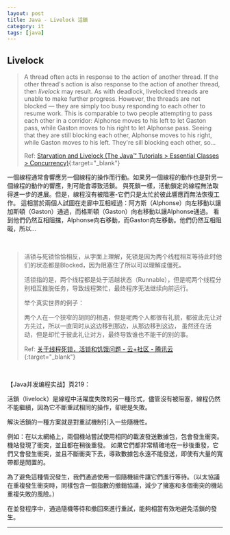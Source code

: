```yaml
---
layout: post
title: Java - Livelock 活鎖
category: it
tags: [java]
---
```


## Livelock

> A thread often acts in response to the action of another thread. If the other thread's action is also response to the action 
> of another thread, then *livelock* may result. As with deadlock, livelocked threads are unable to make further progress. 
> However, the threads are not blocked — they are simply too busy responding to each other to resume work. This is 
> comparable to two people attempting to pass each other in a corridor: Alphonse moves to his left to let Gaston pass, while 
> Gaston moves to his right to let Alphonse pass. Seeing that they are still blocking each other, Alphonse moves to his right, 
> while Gaston moves to his left. They're sill blocking each other, so...
>
> Ref: [Starvation and Livelock (The Java™ Tutorials > Essential Classes > Concurrency)](https://docs.oracle.com/javase/tutorial/essential/concurrency/starvelive.html){:target="_blank"}

一個線程通常會響應另一個線程的操作而行動。如果另一個線程的動作也是對另一個線程的動作的響應，則可能會導致活鎖。
與死鎖一樣，活動鎖定的線程無法取得進一步的進展。但是，線程沒有被阻塞-它們只是太忙於彼此響應而無法恢復工作。
這相當於兩個人試圖在走廊中互相經過：阿方斯（Alphonse）向左移動以讓加斯頓（Gaston）通過，而格斯頓（Gaston）向右移動以讓Alphonse通過。
看到他們仍然互相阻擋，Alphonse向右移動，而Gaston向左移動。他們仍然互相阻礙，所以...

<br>

> 活锁与死锁恰恰相反，从字面上理解，死锁是因为两个线程相互等待此时他们的状态都是Blocked，因为阻塞住了所以可以理解成僵死。
> 
> 活锁指的是，两个线程都是处于活越状态（Runnable），但是呢两个线程分别相互推脱任务，导致线程繁忙，最终程序无法继续向前运行。
>
> 举个真实世界的例子：
>
> 两个人在一个狭窄的胡同的相遇，但是呢两个人都很有礼貌，都彼此先让对方先过，所以一直同时从这边移到那边，从那边移到这边，
> 虽然还在活动，但是却忙于彼此礼让对方，最终导致谁也不能干的别的事。
>
> Ref: [关于线程死锁，活锁和饥饿问题 - 云+社区 - 腾讯云](https://cloud.tencent.com/developer/article/1161103){:target="_blank"}

<br>

【Java并发编程实战】頁219：

活鎖（livelock）是線程中活躍度失敗的另一種形式，儘管沒有被阻塞，線程仍然不能繼續，因為它不斷重試相同的操作，卻總是失敗。

解決活鎖的一種方案就是對重試機制引入一些隨機性。

例如：在以太網絡上，兩個機站嘗試使用相同的載波發送數據包，包會發生衝突。機站發現了衝突，並且都在稍後重發。
如果它們都非常精確地在一秒後重發，它們又會發生衝突，並且不斷衝突下去，導致數據包永遠不能發送，即使有大量的寬帶都是閒置的。

為了避免這種情況發生，我們通過使用一個隨機組件讓它們進行等待。（以太協議在重複發生衝突時，同樣包含一個指數的撤銷協議，減少了擁塞和多個衝突的機站重複失敗的風險。）

在並發程序中，通過隨機等待和撤回來進行重試，能夠相當有效地避免活鎖的發生。

---